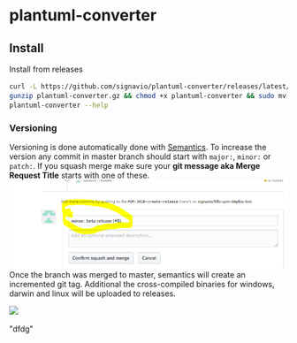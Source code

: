 # plantuml-converter

## Install
Install from releases
```bash
curl -L https://github.com/signavio/plantuml-converter/releases/latest/download/plantuml-converter_$(uname -s)_amd64.gz -o plantuml-converter.gz
gunzip plantuml-converter.gz && chmod +x plantuml-converter && sudo mv plantuml-converter /usr/local/bin/plantuml-converter
plantuml-converter --help
```

### Versioning
Versioning is done automatically done with [Semantics](https://github.com/stevenmatthewt/semantics).
To increase the version any commit in master branch should start with `major:`, `minor:` or `patch:`.
If you squash merge make sure your **git message aka Merge Request Title** starts with one of these.
![](images/release.png)
Once the branch was merged to master, semantics will create an incremented git tag.
Additional the cross-compiled binaries for windows, darwin and linux will be uploaded to releases.


<!-- @startuml
:Hello world2;
:This is on defined on
:B GEHTSsdsd
several **lines**;
@enduml -->
![](http://www.plantuml.com/plantuml/png/~h3a48656c6c6f20776f726c64323b0a3a54686973206973206f6e20646566696e6564206f6e0a3a42204745485453736473640a7365766572616c202a2a6c696e65732a2a3b0a)

"dfdg"

